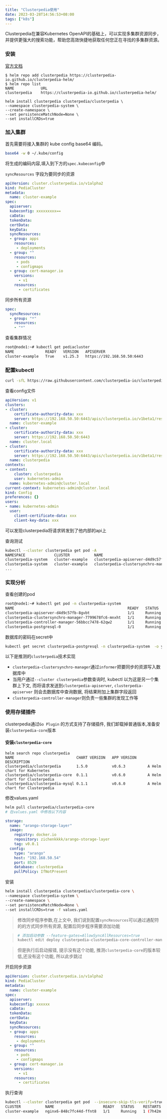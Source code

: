 ```yaml
---
title: "Clusterpedia使用"
date: 2023-03-28T14:56:53+08:00
tags: ["k8s"]
---
```


Clusterpedia在兼容Kubernetes OpenAPI的基础上，可以实现多集群资源同步，并提供更强大的搜索功能，帮助您高效快捷地获取任何您正在寻找的多集群资源。

### 安装

[官方文档](https://github.com/clusterpedia-io/clusterpedia-helm/tree/main/charts/clusterpedia)

```
$ helm repo add clusterpedia https://clusterpedia-io.github.io/clusterpedia-helm/
$ helm repo list
NAME          	URL
clusterpedia  	https://clusterpedia-io.github.io/clusterpedia-helm/
```

```
helm install clusterpedia clusterpedia/clusterpedia \
--namespace clusterpedia-system \
--create-namespace \
--set persistenceMatchNode=None \
--set installCRDs=true
```

### 加入集群

首先需要将接入集群的 kube config base64 编码。

```bash
base64 -w 0 ~/.kube/config
```

将生成的编码内容,填入到下方的`spec.kubeconfig`中

`syncResources` 字段为要同步的资源

```yaml
apiVersion: cluster.clusterpedia.io/v1alpha2
kind: PediaCluster
metadata:
  name: cluster-example
spec:
  apiserver:
  kubeconfig: xxxxxxxxx==
  caData:
  tokenData:
  certData:
  keyData:
  syncResources:
  - group: apps
    resources:
     - deployments
  - group: ""
    resources:
     - pods
     - configmaps
  - group: cert-manager.io
    versions:
      - v1
    resources:
      - certificates
```

同步所有资源

```yaml
spec:
  syncResources:
  - group: "*"
    resources:
    - "*"
```

查看集群情况

```bash
root@node1:~# kubectl get pediacluster
NAME              READY   VERSION   APISERVER
cluster-example   True    v1.25.3   https://192.168.50.50:6443
```

### 配置kubectl

```bash
curl -sfL https://raw.githubusercontent.com/clusterpedia-io/clusterpedia/main/hack/gen-clusterconfigs.sh | bash -
```

查看config文件

```yaml
apiVersion: v1
clusters:
- cluster:
    certificate-authority-data: xxx
    server: https://192.168.50.50:6443/apis/clusterpedia.io/v1beta1/resources/clusters/cluster-example
  name: cluster-example
- cluster:
    certificate-authority-data: xxx
    server: https://192.168.50.50:6443
  name: cluster.local
- cluster:
    certificate-authority-data: xxx
    server: https://192.168.50.50:6443/apis/clusterpedia.io/v1beta1/resources
  name: clusterpedia
contexts:
- context:
    cluster: clusterpedia
    user: kubernetes-admin
  name: kubernetes-admin@cluster.local
current-context: kubernetes-admin@cluster.local
kind: Config
preferences: {}
users:
- name: kubernetes-admin
  user:
    client-certificate-data: xxx
    client-key-data: xxx
```

可以发现clusterpedia将请求转发到了他内部的api上

查询测试

```bash
kubectl --cluster clusterpedia get pod -A
NAMESPACE             CLUSTER           NAME                                                   READY   STATUS    RESTARTS   AGE
clusterpedia-system   cluster-example   clusterpedia-apiserver-d4d9c57fb-8gvbt                 1/1     Running   0          123m
clusterpedia-system   cluster-example   clusterpedia-clustersynchro-manager-7799678fc6-mnxht   1/1     Running   0          123m
...
```

### 实现分析

查看创建的pod

```bash
root@node1:~# kubectl get pod -n clusterpedia-system
NAME                                                   READY   STATUS    RESTARTS   AGE
clusterpedia-apiserver-d4d9c57fb-8gvbt                 1/1     Running   0          124m
clusterpedia-clustersynchro-manager-7799678fc6-mnxht   1/1     Running   0          124m
clusterpedia-controller-manager-56bbcc7478-62qw2       1/1     Running   0          124m
clusterpedia-postgresql-0                              1/1     Running   0          124m
```

数据库的密码在secret中

```bash
kubectl get secret clusterpedia-postgresql -n clusterpedia-system  -o yaml
```

以下是推测的`clusterpedia`技术实现

- `clusterpedia-clustersynchro-manager`通过`informer`把要同步的资源写入数据库中
- 当用户通过`--cluster clusterpedia`参数查询时, kubectl 以为这是另一个集群上下文, 而将请求发送到`clusterpedia-apiserver`, `clusterpedia-apiserver` 则会去数据库中查询数据, 将结果附加上集群字段返回
- `clusterpedia-controller-manager`则负责一些集群的发现工作等

### 使用存储插件

clusterpedia通过`Go Plugin` 的方式支持了存储插件, 我们卸载掉普通版本,准备安装`clusterpedia-core`版本

#### 安装`clusterpedia-core`

```
helm search repo clusterpedia
NAME                            CHART VERSION   APP VERSION     DESCRIPTION                  
clusterpedia/clusterpedia       1.5.0           v0.6.3          A Helm chart for Kubernetes  
clusterpedia/clusterpedia-core  0.1.1           v0.6.0          A Helm chart for Clusterpedia
clusterpedia/clusterpedia-mysql 0.1.1           v0.6.0          A Helm chart for Clusterpedia
```

修改values.yaml

```bash
helm pull clusterpedia/clusterpedia-core
# 在values.yaml 中修改以下内容
```

```yaml
storage:
  name: "arango-storage-layer"
  image:
    registry: docker.io
    repository: zichenkkkk/arango-storage-layer
    tag: v0.0.1
  config:
    type: "arango"
    host: "192.168.50.54"
    port: 8529
    database: clusterpedia
    pullPolicy: IfNotPresent
```

安装

```bash
helm install clusterpedia clusterpedia/clusterpedia-core \
--namespace clusterpedia-system \
--create-namespace \
--set persistenceMatchNode=None \
--set installCRDs=true -f values.yaml
```

>  修改同步程序参数,在上文中, 我们说到配置`syncResources`可以通过通配符的的方式同步所有资源, 配置后同步程序需要添加功能

>  ```bash
>  # 添加启动参数 --feature-gates=AllowSyncAllResources=true
>  kubectl edit deploy clusterpedia-clusterpedia-core-controller-manager >  -n clusterpedia-system
>  ```

>  但是执行后启动报错, 提示没有这个功能, 推测`clusterpedia-core`的版本较低,还没有这个功能, 所以此步跳过

开启同步资源

```yaml
apiVersion: cluster.clusterpedia.io/v1alpha2
kind: PediaCluster
metadata:
  name: cluster-example
spec:
  apiserver:
  kubeconfig: xxxxxx
  caData:
  tokenData:
  certData:
  keyData:
  syncResources:
  - group: apps
    resources:
     - deployments
  - group: ""
    resources:
     - pods
     - configmaps
  - group: cert-manager.io
    versions:
      - v1
    resources:
      - certificates
```

执行查询

```bash
kubectl --cluster clusterpedia get pod  --insecure-skip-tls-verify=true  
CLUSTER           NAME                      READY   STATUS    RESTARTS        AGE
cluster-example   nginx6-848c7fc44d-ffnt8   1/1     Running   1 (7h42m ago)   16h
```



